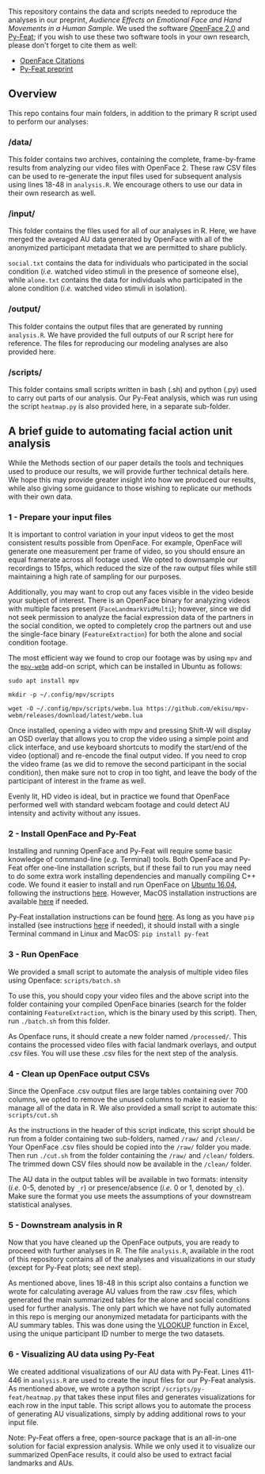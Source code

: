 This repository contains the data and scripts needed to reproduce the analyses in our preprint, *Audience Effects on Emotional Face and Hand Movements in a Human Sample*. We used the software [OpenFace 2.0](https://github.com/TadasBaltrusaitis/OpenFace/wiki) and [Py-Feat](https://py-feat.org); if you wish to use these two software tools in your own research, please don't forget to cite them as well:

- [OpenFace Citations](https://github.com/TadasBaltrusaitis/OpenFace/wiki#citation)
- [Py-Feat preprint](https://arxiv.org/abs/2104.03509)

## Overview

This repo contains four main folders, in addition to the primary R script used to perform our analyses:

### /data/
This folder contains two archives, containing the complete, frame-by-frame results from analyzing our video files with OpenFace 2. These raw CSV files can be used to re-generate the input files used for subsequent analysis using lines 18-48 in `analysis.R`. We encourage others to use our data in their own research as well. 

### /input/
This folder contains the files used for all of our analyses in R. Here, we have merged the averaged AU data generated by OpenFace with all of the anonymized participant metadata that we are permitted to share publicly. 

`social.txt` contains the data for individuals who participated in the social condition (*i.e.* watched video stimuli in the presence of someone else), while `alone.txt` contains the data for individuals who participated in the alone condition (*i.e.* watched video stimuli in isolation). 

### /output/
This folder contains the output files that are generated by running `analysis.R`. We have provided the full outputs of our R script here for reference. The files for reproducing our modeling analyses are also provided here.

### /scripts/
This folder contains small scripts written in bash (.sh) and python (.py) used to carry out parts of our analysis. Our Py-Feat analysis, which was run using the script `heatmap.py` is also provided here, in a separate sub-folder. 

## A brief guide to automating facial action unit analysis

While the Methods section of our paper details the tools and techniques used to produce our results, we will provide further technical details here. We hope this may provide greater insight into how we produced our results, while also giving some guidance to those wishing to replicate our methods with their own data.

### 1 - Prepare your input files

It is important to control variation in your input videos to get the most consistent results possible from OpenFace. For example, OpenFace will generate one measurement per frame of video, so you should ensure an equal framerate across all footage used. We opted to downsample our recordings to 15fps, which reduced the size of the raw output files while still maintaining a high rate of sampling for our purposes.

Additionally, you may want to crop out any faces visible in the video beside your subject of interest. There is an OpenFace binary for analyzing videos with multiple faces present (`FaceLandmarkVidMulti`); however, since we did not seek permission to analyze the facial expression data of the partners in the social condition, we opted to completely crop the partners out and use the single-face binary (`FeatureExtraction`) for both the alone and social condition footage.

The most efficient way we found to crop our footage was by using `mpv` and the [`mpv-webm`](https://github.com/ekisu/mpv-webm) add-on script, which can be installed in Ubuntu as follows: 

`sudo apt install mpv`

`mkdir -p ~/.config/mpv/scripts`

`wget -O ~/.config/mpv/scripts/webm.lua https://github.com/ekisu/mpv-webm/releases/download/latest/webm.lua`

Once installed, opening a video with mpv and pressing Shift-W will display an OSD overlay that allows you to crop the video using a simple point and click interface, and use keyboard shortcuts to modify the start/end of the video (optional) and re-encode the final output video. If you need to crop the video frame (as we did to remove the second participant in the social condition), then make sure not to crop in too tight, and leave the body of the participant of interest in the frame as well.

Evenly lit, HD video is ideal, but in practice we found that OpenFace performed well with standard webcam footage and could detect AU intensity and activity without any issues.

### 2 - Install OpenFace and Py-Feat

Installing and running OpenFace and Py-Feat will require some basic knowledge of command-line (*e.g.* Terminal) tools. Both OpenFace and Py-Feat offer one-line installation scripts, but if these fail to run you may need to do some extra work installing dependencies and manually compiling C++ code. We found it easier to install and run OpenFace on [Ubuntu 16.04](https://ubuntu.com/tutorials/install-ubuntu-desktop-1604#1-overview), following the instructions [here](https://github.com/TadasBaltrusaitis/OpenFace/wiki/Unix-Installation). However, MacOS installation instructions are available [here](https://github.com/TadasBaltrusaitis/OpenFace/wiki/Mac-installation) if needed.

Py-Feat installation instructions can be found [here](https://py-feat.org/pages/intro.html#installation). As long as you have `pip` installed (see instructions [here](https://pip.pypa.io/en/stable/installation/) if needed), it should install with a single Terminal command in Linux and MacOS: `pip install py-feat`

### 3 - Run OpenFace

We provided a small script to automate the analysis of multiple video files using Openface: `scripts/batch.sh`

To use this, you should copy your video files and the above script into the folder containing your compiled OpenFace binaries (search for the folder containing `FeatureExtraction`, which is the binary used by this script). Then, run `./batch.sh` from this folder. 

As Openface runs, it should create a new folder named `/processed/`. This contains the processed video files with facial landmark overlays, and output .csv files. You will use these .csv files for the next step of the analysis.

### 4 - Clean up OpenFace output CSVs

Since the OpenFace .csv output files are large tables containing over 700 columns, we opted to remove the unused columns to make it easier to manage all of the data in R. We also provided a small script to automate this: `scripts/cut.sh`

As the instructions in the header of this script indicate, this script should be run from a folder containing two sub-folders, named `/raw/` and `/clean/`. Your OpenFace .csv files should be copied into the `/raw/` folder you made. Then run `./cut.sh` from the folder containing the `/raw/` and `/clean/` folders. The trimmed down CSV files should now be available in the `/clean/` folder.

The AU data in the output tables will be available in two formats: intensity (*i.e.* 0-5, denoted by `_r`) or presence/absence (*i.e.* 0 or 1, denoted by`_c`). Make sure the format you use meets the assumptions of your downstream statistical analyses.

### 5 - Downstream analysis in R

Now that you have cleaned up the OpenFace outputs, you are ready to proceed with further analyses in R. The file `analysis.R`, available in the root of this repository contains all of the analyses and visualizations in our study (except for Py-Feat plots; see next step).

As mentioned above, lines 18-48 in this script also contains a function we wrote for calculating average AU values from the raw .csv files, which generated the main summarized tables for the alone and social conditions used for further analysis. The only part which we have not fully automated in this repo is merging our anonymized metadata for participants with the AU summary tables. This was done using the [VLOOKUP](https://support.microsoft.com/en-us/office/vlookup-function-0bbc8083-26fe-4963-8ab8-93a18ad188a1) function in Excel, using the unique participant ID number to merge the two datasets.

### 6 - Visualizing AU data using Py-Feat

We created additional visualizations of our AU data with Py-Feat. Lines 411-446 in `analysis.R` are used to create the input files for our Py-Feat analysis. As mentioned above, we wrote a python script `/scripts/py-feat/heatmap.py` that takes these input files and generates visualizations for each row in the input table. This script allows you to automate the process of generating AU visualizations, simply by adding additional rows to your input file.

Note: Py-Feat offers a free, open-source package that is an all-in-one solution for facial expression analysis. While we only used it to visualize our summarized OpenFace results, it could also be used to extract facial landmarks and AUs.
